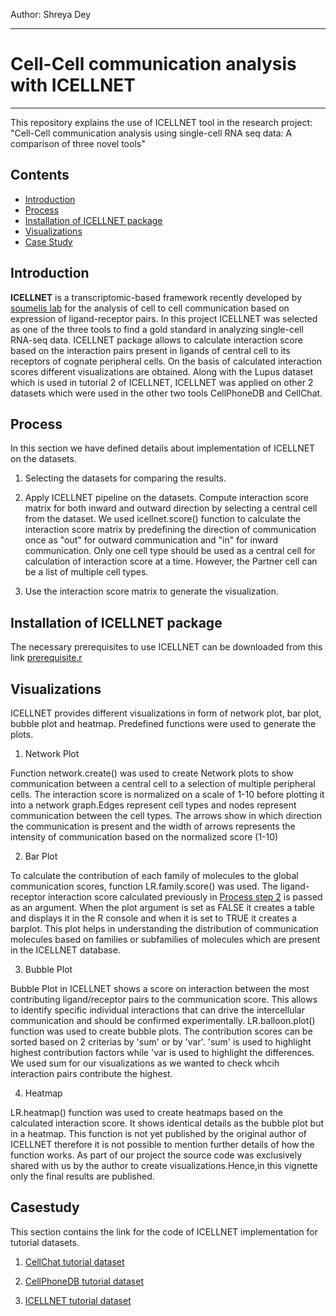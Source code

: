 Author: Shreya Dey

------
# Cell-Cell communication analysis with ICELLNET
------

This repository explains the use of ICELLNET tool in the research project: "Cell-Cell communication analysis using single-cell RNA seq data: A comparison of three novel tools"

## Contents

- [Introduction](#introduction) 
- [Process](#workflow)
- [Installation of ICELLNET package](#install_ICELLNET)
- [Visualizations](#visualization)
- [Case Study](#casestudy)



## Introduction <a name="introduction"></a>
**ICELLNET** is a transcriptomic-based framework recently developed by [soumelis lab](https://github.com/soumelis-lab) for the analysis of cell to cell communication based on expression of ligand-receptor pairs. In this project ICELLNET was selected as one of the three tools to find a gold standard in analyzing single-cell RNA-seq data. ICELLNET package allows to calculate interaction score based on the interaction pairs present in ligands of central cell to its receptors of cognate peripheral cells. On the basis of calculated interaction scores different visualizations are obtained. Along with the Lupus dataset which is used in tutorial 2 of ICELLNET, ICELLNET was applied on other 2 datasets which were used in the other two tools CellPhoneDB and CellChat.


## Process <a name="workflow"></a>
In this section we have defined details about implementation of ICELLNET on the datasets.

1. Selecting the datasets for comparing the results. 

2. Apply ICELLNET pipeline on the datasets. <a name="score"></a>
Compute interaction score matrix for both inward and outward direction by selecting a central cell from the dataset. We used icellnet.score() function to calculate the interaction score matrix by predefining the direction of communication once as "out" for outward communication and "in" for inward communication.
Only one cell type should be used as a central cell for calculation of interaction score at a time. However, the Partner cell can be a list of multiple cell types. 

3. Use the interaction score matrix to generate the visualization. 


## Installation of ICELLNET package <a name="install_ICELLNET"></a>
The necessary prerequisites to use ICELLNET can be downloaded from this link [prerequisite.r](https://github.com/madelarambelje/Cell_Cell/blob/shreya/Case%20Study/prerequisite.r)


## Visualizations  <a name="visualization"></a>
ICELLNET provides different visualizations in form of network plot, bar plot, bubble plot and heatmap.
Predefined functions were used to generate the plots.

1. Network Plot

Function network.create() was used to create Network plots to show communication between a central cell to a selection of multiple peripheral cells. The interaction score is normalized on a scale of 1-10 before plotting it into a network graph.Edges represent cell types and nodes represent communication between the cell types. The arrows show in which direction the communication is present and the width of arrows represents the intensity of communication based on the normalized score (1-10)


2. Bar Plot

To calculate the contribution of each family of molecules to the global communication scores, function LR.family.score() was used. The ligand-receptor interaction score calculated previously in [Process step 2](#score)  is passed as an argument. When the plot argument is set as FALSE it creates a table and displays it in the R console and when it is set to TRUE it creates a barplot. This plot helps in understanding the distribution of communication molecules based on families or subfamilies of molecules which are present in the ICELLNET database.

3. Bubble Plot

Bubble Plot in ICELLNET shows a score on interaction between the most contributing ligand/receptor pairs to the communication score. This allows to identify specific individual interactions that can drive the intercellular communication and should be confirmed experimentally. LR.balloon.plot() function was used to create bubble plots. The contribution scores can be sorted based on 2 criterias by 'sum' or by 'var'. 'sum' is used to highlight highest contribution factors while 'var is used to highlight the differences. We used sum for our visualizations as we wanted to check whcih interaction pairs contribute the highest.

4. Heatmap

LR.heatmap() function was used to create heatmaps based on the calculated interaction score. It shows identical details as the bubble plot but in a heatmap. This function is not yet published by the original author of ICELLNET therefore it is not possible to mention further details of how the function works. As part of our project the source code was exclusively shared with us by the author to create visualizations.Hence,in this vignette only the final results are published.  

## Casestudy  <a name="casestudy"></a>

This section contains the link for the code of ICELLNET implementation for tutorial datasets.

1) [CellChat tutorial dataset](https://github.com/madelarambelje/Cell_Cell/blob/shreya/Case%20Study/CellChat_Permutations_ICELLNET.R)

2) [CellPhoneDB tutorial dataset](https://github.com/madelarambelje/Cell_Cell/blob/shreya/Case%20Study/Cellphonedb_ICELLNET.R)

3) [ICELLNET tutorial dataset](https://github.com/madelarambelje/Cell_Cell/blob/shreya/Case%20Study/Lupus_ICELLNET.R)

